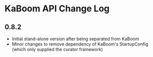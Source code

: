 # KaBoom API Change Log

## 0.8.2

* Initial stand-alone version after being separated from KaBoom
* Minor changes to remove dependency of KaBoom's StartupConfig (which only supplied the curator framework)
